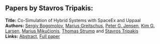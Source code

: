 <h2>Papers by Stavros Tripakis:</h2>
<p>
<b>Title:</b> Co-Simulation of Hybrid Systems with SpaceEx and Uppaal<br />
<b>Authors:</b> <a href="../authors/author_33.html">Sergiy Bogomolov</a>, <a href="../authors/author_122.html">Marius Greitschus</a>, <a href="../authors/author_148.html">Peter G. Jensen</a>, <a href="../authors/author_172.html">Kim G. Larsen</a>, <a href="../authors/author_199.html">Marius Mikučionis</a>, <a href="../authors/author_298.html">Thomas Strump</a> and <a href="../authors/author_314.html">Stavros Tripakis</a><br />
<b>Links:</b> <a href="../abstracts/abstract_17.pdf">Abstract</a>, <a href="../submissions/ecp15118159_BogomolovGreitschusJensenLarsenMikucionisStrumpTripakis.pdf">Full paper</a>
</p>